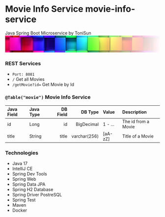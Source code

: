 # Movie Info Service movie-info-service
Java Spring Boot Microservice by ToniSun
![](src/main/resources/assets/colorful-wall_sm_tra.png)

### REST Services
* ```Port: 8081```
* ```/``` Get all Movies
* ```/getMovie?id=``` Get Movie by Id

### ```@Table("movie")``` Movie Info Service
| Java Field | Java Type | DB Field |      DB Type | Value   | Description         |
|:-----------|:----------|---------:|-------------:|:--------|:--------------------|
| id         | Long      |       id |   BigDecimal | 1 - ... | The id from a Movie |            
| title      | String    |    title | varchar(256) | [aA-zZ] | Title of a Movie    |

### Technologies
* Java 17
* IntelliJ CE
* Spring Dev Tools
* Spring Web
* Spring Data JPA
* Spring H2 Database
* Spring Driver PostreSQL
* Spring Test
* Maven
* Docker